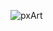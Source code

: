 ![pxArt](https://user-images.githubusercontent.com/7283521/120555080-c666f600-c3b7-11eb-9990-72d5b129c9fc.png)
